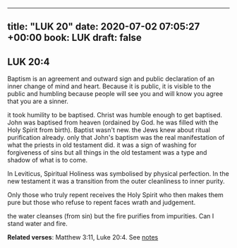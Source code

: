 
---
title: "LUK 20"
date: 2020-07-02 07:05:27 +00:00
book: LUK
draft: false
---

## LUK 20:4

Baptism is an agreement and outward sign and public declaration of an inner change of mind and heart. Because it is public, it is visible to the public and humbling because people will see you and will know you agree that you are a sinner.

it took humility to be baptised. Christ was humble enough to get baptised. John was baptised from heaven (ordained by God. he was filled with the Holy Spirit from birth). Baptist wasn't new. the Jews knew about ritual purification already. only that John's baptism was the real manifestation of what the priests in old testament did. it was a sign of washing for forgiveness of sins but all things in the old testament was a type and shadow of what is to come.

In Leviticus, Spiritual Holiness was symbolised by physical perfection. In the new testament it was a transition from the outer cleanliness to inner purity.

Only those who truly repent receives the Holy Spirit who then makes them pure but those who refuse to repent faces wrath and judgement.

the water cleanses (from sin) but the fire purifies from impurities. Can I stand water and fire.

**Related verses**: Matthew 3:11, Luke 20:4. See [notes](https://my.bible.com/notes/3464642139496637285)

